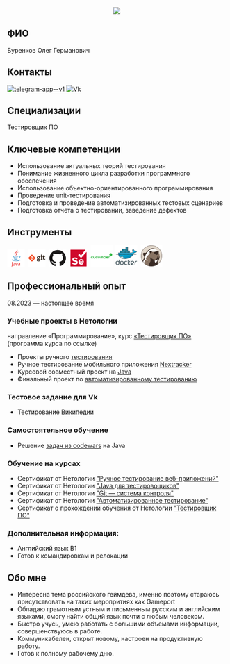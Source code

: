 <div id="header" align="center">
  <img src="https://i.giphy.com/media/v1.Y2lkPTc5MGI3NjExNTdlZjkzOGh2N2Y3dW1lOGwydGVoejN0ZHozMzNsY2FxYnBlbmh6NiZlcD12MV9pbnRlcm5hbF9naWZfYnlfaWQmY3Q9Zw/3oKIPnAiaMCws8nOsE/giphy.gif" width="300"/>
</div>

## ФИО
 Буренков Олег Германович

## Контакты
<div id="badges">
 <a href="https://t.me/Greece_Nut"> 
<img width="85" height="85" src="https://img.icons8.com/color/96/telegram-app--v1.png" alt="telegram-app--v1"/>
 </a>
 <a href="https://vk.com/id23260880">    
<img alt="Vk" src = "https://github.com/user-attachments/assets/ae22d8d7-4e07-4e0b-866c-31e3b8f231f4" width="100"/>  
  </a>
</div>

## Специализации
Тестировщик ПО

## Ключевые компетенции
-	Использование актуальных теорий тестирования
- Понимание жизненного цикла разработки программного обеспечения
-	Использование объектно-ориентированного программирования
-	Проведение unit-тестирования
-	Подготовка и проведение автоматизированных тестовых сценариев
-	Подготовка отчёта о тестировании, заведение дефектов

## Инструменты 
<img src="https://github.com/devicons/devicon/blob/master/icons/java/java-original-wordmark.svg" title="Java" alt="Java" width="40" height="40"/>&nbsp;
<img src="https://github.com/devicons/devicon/blob/master/icons/git/git-original-wordmark.svg" title="git" alt="git" width="40" height="40"/>&nbsp;
<img src="https://github.com/devicons/devicon/blob/master/icons/github/github-original.svg" title="github" alt="github" width="40" height="40"/>&nbsp; 
<img src="https://github.com/devicons/devicon/blob/master/icons/selenium/selenium-original.svg" title="Selenium" alt="Selenium" width="40" height="40"/>&nbsp;
<img src="https://github.com/devicons/devicon/blob/master/icons/cucumber/cucumber-plain-wordmark.svg" title="Cucumber" alt="Cucumber" width="50" height="50"/>&nbsp; 
<img src="https://github.com/devicons/devicon/blob/master/icons/docker/docker-original-wordmark.svg" title="Docker" alt="Docekr" width="50" height="50"/>&nbsp;
<img src="https://github.com/devicons/devicon/blob/master/icons/dbeaver/dbeaver-original.svg" title="DBeaver" alt="DBeaver" width="50" height="50"/>&nbsp;
 


## Профессиональный опыт
08.2023 — настоящее время
### Учебные проекты в Нетологии
направление «Программирование», курс [«Тестировщик ПО»](https://netology.ru/programs/qa) (программа курса по ссылке)
- Проекты ручного [тестирования](https://drive.google.com/drive/folders/1jeBOcjpwGk3k7NzbWycpGxtXrcXYcT9m?usp=sharing)
- Ручное тестирование мобильного приложения [Nextracker](https://drive.google.com/drive/folders/1ODxVUG7M0N3O0A0S01PFMgk4S5wtjkqg?usp=sharing)
- Курсовой совместный проект на [Java](https://github.com/GreeceNut/JavaQaTeam)
- Финальный проект по [автоматизированному тестированию](https://github.com/GreeceNut/QaDiploma)
### Тестовое задание для Vk
- Тестирование [Википедии](https://github.com/GreeceNut/QaVk)
### Самостоятельное обучение
- Решение [задач из codewars](https://github.com/GreeceNut/Kata.git) на Java 

### Обучение на курсах
- Сертификат от Нетологии ["Ручное тестирование веб-приложений"](https://netology.ru/sharing/07c02972e3b6d5ee5360d7e342951b2a?utm_source=social&utm_campaign=certificate_lms )
- Сертификат от Нетологии ["Java для тестировощиков"](https://netology.ru/sharing/8cab4e5a133aa9b3df0fc50f157e749b?utm_source=social&utm_campaign=certificate_lms )
- Сертификат от Нетологии ["Git — система контроля"](https://netology.ru/sharing/bfe723c4f431121909f51094c67bfdea?utm_source=social&utm_campaign=certificate_lms )
- Сертификат от Нетологии ["Автоматизированное тестирование"](https://netology.ru/sharing/1aeeff07ffcd7a5bf5c5b52e671058fb?utm_source=social&utm_campaign=certificate_lms )
- Сертификат о прохождении обучения от Нетологии ["Тестировщик ПО"](https://netology.ru/sharing/04cee047fd61a4c77e17a5eb36f087f8?utm_source=social&utm_campaign=certificate_lms )

### Дополнительная информация:
- Английский язык B1
- Готов к командировкам и релокации

## Обо мне
- Интересна тема российского геймдева, именно поэтому стараюсь присутствовать на таких меропритиях как Gameport  
- Обладаю грамотным устным и письменным русским и английским языками, смогу найти общий язык почти с любым человеком.
- Быстро учусь, умею работать с большими объемами информации, совершенствуюсь в работе.
-  Коммуникабелен, открыт новому, настроен на продуктивную работу. 
-  Готов к полному рабочему дню.

